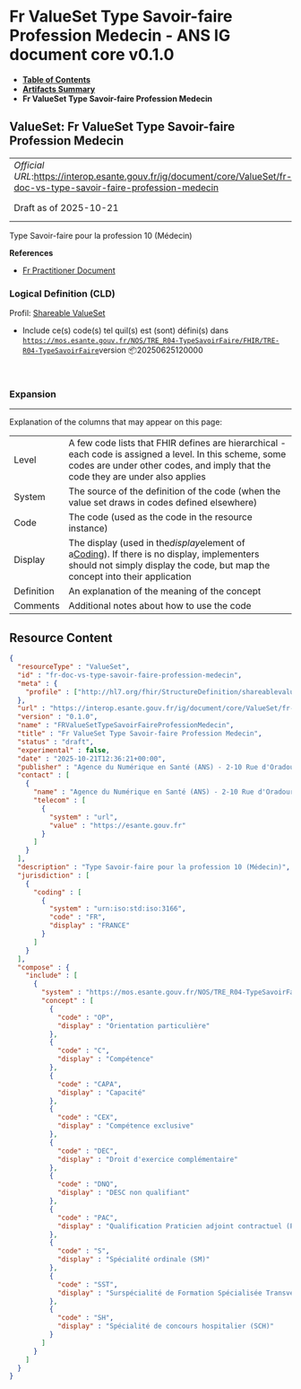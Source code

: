 # Fr ValueSet Type Savoir-faire Profession Medecin - ANS IG document core v0.1.0

* [**Table of Contents**](toc.md)
* [**Artifacts Summary**](artifacts.md)
* **Fr ValueSet Type Savoir-faire Profession Medecin**

## ValueSet: Fr ValueSet Type Savoir-faire Profession Medecin 

| | |
| :--- | :--- |
| *Official URL*:https://interop.esante.gouv.fr/ig/document/core/ValueSet/fr-doc-vs-type-savoir-faire-profession-medecin | *Version*:0.1.0 |
| Draft as of 2025-10-21 | *Computable Name*:FRValueSetTypeSavoirFaireProfessionMedecin |

 
Type Savoir-faire pour la profession 10 (Médecin) 

 **References** 

* [Fr Practitioner Document](StructureDefinition-fr-practitioner-document.md)

### Logical Definition (CLD)

Profil: [Shareable ValueSet](http://hl7.org/fhir/R4/shareablevalueset.html)

* Include ce(s) code(s) tel quil(s) est (sont) défini(s) dans [`https://mos.esante.gouv.fr/NOS/TRE_R04-TypeSavoirFaire/FHIR/TRE-R04-TypeSavoirFaire`](https://interop.esante.gouv.fr/terminologies/1.2.0/CodeSystem-TRE-R04-TypeSavoirFaire.html)version 📦20250625120000

 

### Expansion

-------

 Explanation of the columns that may appear on this page: 

| | |
| :--- | :--- |
| Level | A few code lists that FHIR defines are hierarchical - each code is assigned a level. In this scheme, some codes are under other codes, and imply that the code they are under also applies |
| System | The source of the definition of the code (when the value set draws in codes defined elsewhere) |
| Code | The code (used as the code in the resource instance) |
| Display | The display (used in the*display*element of a[Coding](http://hl7.org/fhir/R4/datatypes.html#Coding)). If there is no display, implementers should not simply display the code, but map the concept into their application |
| Definition | An explanation of the meaning of the concept |
| Comments | Additional notes about how to use the code |



## Resource Content

```json
{
  "resourceType" : "ValueSet",
  "id" : "fr-doc-vs-type-savoir-faire-profession-medecin",
  "meta" : {
    "profile" : ["http://hl7.org/fhir/StructureDefinition/shareablevalueset"]
  },
  "url" : "https://interop.esante.gouv.fr/ig/document/core/ValueSet/fr-doc-vs-type-savoir-faire-profession-medecin",
  "version" : "0.1.0",
  "name" : "FRValueSetTypeSavoirFaireProfessionMedecin",
  "title" : "Fr ValueSet Type Savoir-faire Profession Medecin",
  "status" : "draft",
  "experimental" : false,
  "date" : "2025-10-21T12:36:21+00:00",
  "publisher" : "Agence du Numérique en Santé (ANS) - 2-10 Rue d'Oradour-sur-Glane, 75015 Paris",
  "contact" : [
    {
      "name" : "Agence du Numérique en Santé (ANS) - 2-10 Rue d'Oradour-sur-Glane, 75015 Paris",
      "telecom" : [
        {
          "system" : "url",
          "value" : "https://esante.gouv.fr"
        }
      ]
    }
  ],
  "description" : "Type Savoir-faire pour la profession 10 (Médecin)",
  "jurisdiction" : [
    {
      "coding" : [
        {
          "system" : "urn:iso:std:iso:3166",
          "code" : "FR",
          "display" : "FRANCE"
        }
      ]
    }
  ],
  "compose" : {
    "include" : [
      {
        "system" : "https://mos.esante.gouv.fr/NOS/TRE_R04-TypeSavoirFaire/FHIR/TRE-R04-TypeSavoirFaire",
        "concept" : [
          {
            "code" : "OP",
            "display" : "Orientation particulière"
          },
          {
            "code" : "C",
            "display" : "Compétence"
          },
          {
            "code" : "CAPA",
            "display" : "Capacité"
          },
          {
            "code" : "CEX",
            "display" : "Compétence exclusive"
          },
          {
            "code" : "DEC",
            "display" : "Droit d'exercice complémentaire"
          },
          {
            "code" : "DNQ",
            "display" : "DESC non qualifiant"
          },
          {
            "code" : "PAC",
            "display" : "Qualification Praticien adjoint contractuel (PAC)"
          },
          {
            "code" : "S",
            "display" : "Spécialité ordinale (SM)"
          },
          {
            "code" : "SST",
            "display" : "Surspécialité de Formation Spécialisée Transversale (FST)"
          },
          {
            "code" : "SH",
            "display" : "Spécialité de concours hospitalier (SCH)"
          }
        ]
      }
    ]
  }
}

```
